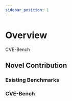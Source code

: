 ```yaml
---
sidebar_position: 1
---
```


# Overview

CVE-Bench

## Novel Contribution
### Existing Benchmarks


### CVE-Bench